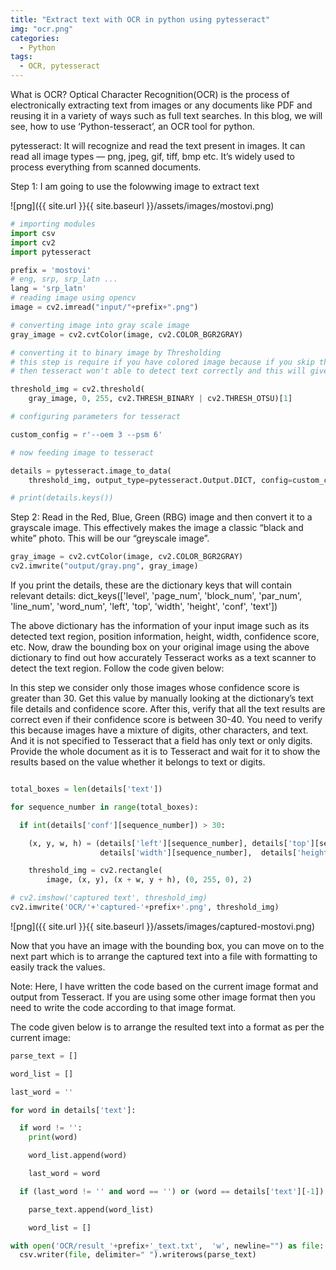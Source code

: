 ```yaml
---
title: "Extract text with OCR in python using pytesseract"
img: "ocr.png"
categories:
  - Python
tags:
  - OCR, pytesseract
---
```


What is OCR?
Optical Character Recognition(OCR) is the process of electronically extracting text from images or any documents like PDF and reusing it in a variety of ways such as full text searches.
In this blog, we will see, how to use ‘Python-tesseract’, an OCR tool for python.

pytesseract:
It will recognize and read the text present in images. It can read all image types — png, jpeg, gif, tiff, bmp etc. It’s widely used to process everything from scanned documents.



Step 1: I am going to use the folowwing image to extract text 

![png]({{ site.url }}{{ site.baseurl }}/assets/images/mostovi.png)

```python
# importing modules
import csv
import cv2
import pytesseract

prefix = 'mostovi'
# eng, srp, srp_latn ...
lang = 'srp_latn'
# reading image using opencv
image = cv2.imread("input/"+prefix+".png")

# converting image into gray scale image
gray_image = cv2.cvtColor(image, cv2.COLOR_BGR2GRAY)

# converting it to binary image by Thresholding
# this step is require if you have colored image because if you skip this part
# then tesseract won't able to detect text correctly and this will give incorrect result

threshold_img = cv2.threshold(
    gray_image, 0, 255, cv2.THRESH_BINARY | cv2.THRESH_OTSU)[1]

# configuring parameters for tesseract

custom_config = r'--oem 3 --psm 6'

# now feeding image to tesseract

details = pytesseract.image_to_data(
    threshold_img, output_type=pytesseract.Output.DICT, config=custom_config, lang=lang)

# print(details.keys())

```
Step 2: Read in the Red, Blue, Green (RBG) image and then convert it to a grayscale image. This effectively makes the image a classic “black and white” photo. This will be our “greyscale image”.

```python
gray_image = cv2.cvtColor(image, cv2.COLOR_BGR2GRAY)
cv2.imwrite("output/gray.png", gray_image)

```

If you print the details, these are the dictionary keys that will contain relevant details:
dict_keys(['level', 'page_num', 'block_num', 'par_num', 'line_num', 'word_num', 'left', 'top', 'width',
	'height', 'conf', 'text'])

The above dictionary has the information of your input image such as its detected text region,
position information, height, width, confidence score, etc.
Now, draw the bounding box on your original image using the above dictionary to find out
how accurately Tesseract works as a text scanner to detect the text region. Follow the code given below:

In this step we consider only those images whose confidence score is greater than 30.
Get this value by manually looking at the dictionary’s text file details and confidence score.
After this, verify that all the text results are correct even if their confidence score is between 30-40.
You need to verify this because images have a mixture of digits, other characters, and text.
And it is not specified to Tesseract that a field has only text or only digits.
Provide the whole document as it is to Tesseract and wait for it to show the results based on the value
whether it belongs to text or digits.

```python

total_boxes = len(details['text'])  

for sequence_number in range(total_boxes):  

  if int(details['conf'][sequence_number]) > 30: 

    (x, y, w, h) = (details['left'][sequence_number], details['top'][sequence_number],
                    details['width'][sequence_number],  details['height'][sequence_number]) 

    threshold_img = cv2.rectangle(
        image, (x, y), (x + w, y + h), (0, 255, 0), 2) 

# cv2.imshow('captured text', threshold_img) 
cv2.imwrite('OCR/'+'captured-'+prefix+'.png', threshold_img)

```

![png]({{ site.url }}{{ site.baseurl }}/assets/images/captured-mostovi.png)

Now that you have an image with the bounding box, you can move on to the next part which is to arrange
the captured text into a file with formatting to easily track the values.

Note: Here, I have written the code based on the current image format and output from Tesseract.
If you are using some other image format then you need to write the code according to that image format.

The code given below is to arrange the resulted text into a format as per the current image:

```python
parse_text = [] 

word_list = [] 

last_word = ''

for word in details['text']: 

  if word != '': 
    print(word)

    word_list.append(word) 

    last_word = word

  if (last_word != '' and word == '') or (word == details['text'][-1]): 

    parse_text.append(word_list) 

    word_list = [] 

with open('OCR/result_'+prefix+'_text.txt',  'w', newline="") as file:
  csv.writer(file, delimiter=" ").writerows(parse_text)
 
```

